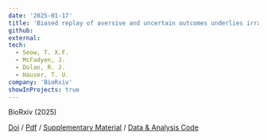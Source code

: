 ```yaml
---
date: '2025-01-17'
title: 'Biased replay of aversive and uncertain outcomes underlies irrational decision making.'
github:
external:
tech:
  - Seow, T. X.F.
  - McFadyen, J.
  - Dolan, R. J.
  - Hauser, T. U.
company: 'BioRxiv'
showInProjects: true
---
```


BioRxiv (2025)

[Doi](https://doi.org/10.1101/2025.01.17.633533) / [Pdf](/files/2025-01-17-Biased-replay-of-aversive-and-uncertain.pdf) / [Supplementary Material](/files/2025-01-17-Biased-replay-of-aversive-and-uncertain-supplementary.pdf) / [Data & Analysis Code](https://osf.io/sr74e/)
